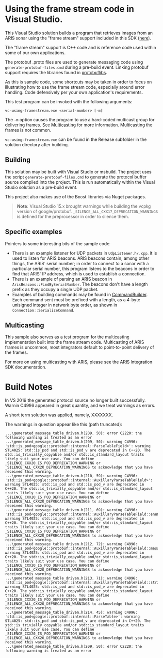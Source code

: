 # Using the frame stream code in Visual Studio.

This Visual Studio  solution builds a program that retrieves images from an ARIS
sonar using the "frame stream" support included in this SDK ([here](../../../common/code/FrameStream)).

The "frame stream" support is C++ code and is reference code used within some of our own applications.

The protobuf .proto files are used to generate messaging code using `generate-protobuf-files.cmd` during a pre-build event. Linking protobuf support requires the libraries found in [protobuflibs](../../../externals/google/protobuf-libs).

As this is sample code, some shortcuts may be taken in order to focus on illustrating how to use the
frame stream code, especially around error handling. Code defensively per your own application's requirements.

This test program can be invoked with the following arguments:

    vc-using-framestream.exe <serial-number> [-m]

The `-m` option causes the program to use a hard-coded multicast group for delivering frames. See [Multicasting](#Multicasting) for more information. Multicasting the frames is not common.

`vc-using-framestream.exe` can be found in the Release subfolder in the solution directory after building.

## Building

This solution may be built with Visual Studio or msbuild. The project uses the script `generate-protobuf-files.cmd` to generate the protocol buffer source compiled into the project. This is run automatically within the Visual Studio solution as a pre-build event.

This project also makes use of the Boost libraries via Nuget packages.

> **Note:** Visual Studio 15.x brought warnings while building the vcpkg version of google/protobuf. `_SILENCE_ALL_CXX17_DEPRECATION_WARNINGS` is defined for the preprocessor in order to silence them.

## Specific examples

Pointers to some interesting bits of the sample code:

- There is an example listener for UDP packets in `UdpListener.h/.cpp`. It is used to listen for ARIS beacons. ARIS beacons contain, among other things, the ARIS' serial number; in order to connect to a sonar with a particular serial number, this program listens to the beacons in order to find that ARIS' IP address, which is used to establish a connection.
- There is an example of parsing an ARIS beacon in `ArisBeacons::FindBySerialNumber`. The beacons don't have a length prefix as they occupy a single UDP packet.
- Examples of building commands may be found in [CommandBuilder](../../../common/code/CommandBuilder). Each command sent must be prefixed with a length, as a 4-byte unisigned integer in network byte order, as shown in `Connection::SerializeCommand`.

## Multicasting

This sample also serves as a test program for the multicasting implementation built into the frame stream code. Multicasting of ARIS frames is uncommon, most integrators default to point-to-point delivery of the frames.

For more on using multicasting with ARIS, please see the ARIS Integration SDK documentation.

# Build Notes

In VS 2019 the generated protocol source no longer built successfully. Warnin C4996
appeared in great quantity, and we treat warnings as errors.

A short term solution was applied, namely, XXXXXXX.

The warnings in question appear like this (path truncated):

```
...\generated_message_table_driven.h(209, 50): error C2220: the following warning is treated as an error
...\generated_message_table_driven.h(209, 50): warning C4996: 'std::is_pod<google::protobuf::internal::ParseTableField>': warning STL4025: std::is_pod and std::is_pod_v are deprecated in C++20. The std::is_trivially_copyable and/or std::is_standard_layout traits likely suit your use case. You can define _SILENCE_CXX20_IS_POD_DEPRECATION_WARNING or _SILENCE_ALL_CXX20_DEPRECATION_WARNINGS to acknowledge that you have received this warning.
...\generated_message_table_driven.h(210, 59): warning C4996: 'std::is_pod<google::protobuf::internal::AuxillaryParseTableField>': warning STL4025: std::is_pod and std::is_pod_v are deprecated in C++20. The std::is_trivially_copyable and/or std::is_standard_layout traits likely suit your use case. You can define _SILENCE_CXX20_IS_POD_DEPRECATION_WARNING or _SILENCE_ALL_CXX20_DEPRECATION_WARNINGS to acknowledge that you have received this warning.
...\generated_message_table_driven.h(211, 69): warning C4996: 'std::is_pod<google::protobuf::internal::AuxillaryParseTableField::enum_aux>': warning STL4025: std::is_pod and std::is_pod_v are deprecated in C++20. The std::is_trivially_copyable and/or std::is_standard_layout traits likely suit your use case. You can define _SILENCE_CXX20_IS_POD_DEPRECATION_WARNING or _SILENCE_ALL_CXX20_DEPRECATION_WARNINGS to acknowledge that you have received this warning.
...\generated_message_table_driven.h(212, 72): warning C4996: 'std::is_pod<google::protobuf::internal::AuxillaryParseTableField::message_aux>': warning STL4025: std::is_pod and std::is_pod_v are deprecated in C++20. The std::is_trivially_copyable and/or std::is_standard_layout traits likely suit your use case. You can define _SILENCE_CXX20_IS_POD_DEPRECATION_WARNING or _SILENCE_ALL_CXX20_DEPRECATION_WARNINGS to acknowledge that you have received this warning.
...\generated_message_table_driven.h(213, 71): warning C4996: 'std::is_pod<google::protobuf::internal::AuxillaryParseTableField::string_aux>': warning STL4025: std::is_pod and std::is_pod_v are deprecated in C++20. The std::is_trivially_copyable and/or std::is_standard_layout traits likely suit your use case. You can define _SILENCE_CXX20_IS_POD_DEPRECATION_WARNING or _SILENCE_ALL_CXX20_DEPRECATION_WARNINGS to acknowledge that you have received this warning.
...\generated_message_table_driven.h(214, 45): warning C4996: 'std::is_pod<google::protobuf::internal::ParseTable>': warning STL4025: std::is_pod and std::is_pod_v are deprecated in C++20. The std::is_trivially_copyable and/or std::is_standard_layout traits likely suit your use case. You can define _SILENCE_CXX20_IS_POD_DEPRECATION_WARNING or _SILENCE_ALL_CXX20_DEPRECATION_WARNINGS to acknowledge that you have received this warning.
...\generated_message_table_driven.h(209, 50): error C2220: the following warning is treated as an error
```
